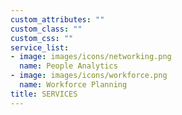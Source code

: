 ```yaml
---
custom_attributes: ""
custom_class: ""
custom_css: ""
service_list:
- image: images/icons/networking.png
  name: People Analytics
- image: images/icons/workforce.png
  name: Workforce Planning
title: SERVICES
---
```


